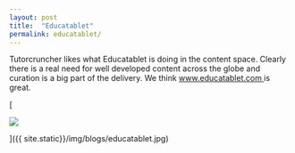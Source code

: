 ```yaml
---
layout: post
title:  "Educatablet"
permalink: educatablet/
---
```

Tutorcruncher likes what Educatablet is doing in the content space. Clearly
there is a real need for well developed content across the globe and curation
is a big part of the delivery. We think [ www.educatablet.com
](http://www.educatablet.com) is great.

[

<div class="img-holder full-width">
   <img src="{{ site.static}}/img/blogs/educatablet.jpg" alt-text="educatablet"/>
</div>

]({{ site.static}}/img/blogs/educatablet.jpg)
